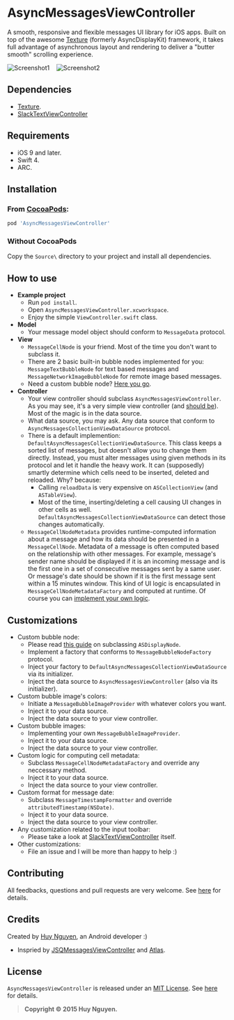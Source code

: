 # AsyncMessagesViewController

A smooth, responsive and flexible messages UI library for iOS apps. Built on top of the awesome [Texture](http://github.com/TextureGroup/Texture/) (formerly AsyncDisplayKit) framework, it takes full advantage of asynchronous layout and rendering to deliver a "butter smooth" scrolling experience.

![Screenshot1](Screenshots/screenshot1.png) &nbsp;&nbsp; ![Screenshot2](Screenshots/screenshot2.png)

## Dependencies
* [Texture](http://github.com/TextureGroup/Texture/).
* [SlackTextViewController](https://github.com/slackhq/SlackTextViewController)

## Requirements
* iOS 9 and later.
* Swift 4.
* ARC.

## Installation
### From [CocoaPods](http://cocoapods.org):

````ruby
pod 'AsyncMessagesViewController'  
````

### Without CocoaPods
Copy the `Source\` directory to your project and install all dependencies.

## How to use
* **Example project**
  * Run `pod install`.
  * Open `AsyncMessagesViewController.xcworkspace`.
  * Enjoy the simple `ViewController.swift` class.
* **Model**
  * Your message model object should conform to `MessageData` protocol.
* **View**
  * `MessageCellNode` is your friend. Most of the time you don't want to subclass it.
  * There are 2 basic built-in bubble nodes implemented for you: `MessageTextBubbleNode` for text based messages and `MessageNetworkImageBubbleNode` for remote image based messages.
  * Need a custom bubble node? [Here you go](#customizations).
* **Controller**
  * Your view controller should subclass `AsyncMessagesViewController`. As you may see, it's a very simple view controller (and [should be](http://www.objc.io/issue-1/lighter-view-controllers.html)). Most of the magic is in the data source.
  * What data source, you may ask. Any data source that conform to `AsyncMessagesCollectionViewDataSource` protocol.
  * There is a default implemention: `DefaultAsyncMessagesCollectionViewDataSource`. This class keeps a sorted list of messages, but doesn't allow you to change them directly. Instead, you must alter messages using given methods in its protocol and let it handle the heavy work. It can (supposedly) smartly determine which cells need to be inserted, deleted and reloaded. Why? because:
    * Calling `reloadData` is very expensive on `ASCollectionView` (and `ASTableView`). 
    * Most of the time, inserting/deleting a cell causing UI changes in other cells as well. `DefaultAsyncMessagesCollectionViewDataSource` can detect those changes automatically.
  * `MessageCellNodeMetadata` provides runtime-computed information about a message and how its data should be presented in a `MessageCellNode`. Metadata of a message is often computed based on the relationship with other messages. For example, message's sender name should be displayed if it is an incoming message and is the first one in a set of consecutive messages sent by a same user. Or message's date should be shown if it is the first message sent within a 15 minutes window. This kind of UI logic is encapsulated in `MessageCellNodeMetadataFactory` and computed at runtime. Of course you can [implement your own logic](#customizations).

## Customizations
  * Custom bubble node:
    * Please read [this guide](http://texturegroup.org/docs/subclassing.html) on subclassing `ASDisplayNode`.
    * Implement a factory that conforms to `MessageBubbleNodeFactory` protocol.
    * Inject your factory to `DefaultAsyncMessagesCollectionViewDataSource` via its initializer.
    * Inject the data source to `AsyncMessagesViewController` (also via its initializer).
  * Custom bubble image's colors:
    * Initiate a `MessageBubbleImageProvider` with whatever colors you want.
    * Inject it to your data source.
    * Inject the data source to your view controller.
  * Custom bubble images:
    * Implementing your own `MessageBubbleImageProvider`.
    * Inject it to your data source.
    * Inject the data source to your view controller.
  * Custom logic for computing cell metadata:
    * Subclass `MessageCellNodeMetadataFactory` and override any neccessary method.
    * Inject it to your data source.
    * Inject the data source to your view controller.
  * Custom format for message date:
    * Subclass `MessageTimestampFormatter` and override `attributedTimestamp(NSDate)`.
    * Inject it to your data source.
    * Inject the data source to your view controller.  
  * Any customization related to the input toolbar:
    * Please take a look at [SlackTextViewController](https://github.com/slackhq/SlackTextViewController) itself.
  * Other customizations:
    * File an issue and I will be more than happy to help :)
    
## Contributing
All feedbacks, questions and pull requests are very welcome. See [here](CONTRIBUTING.md) for details.

## Credits
Created by [Huy Nguyen](http://huytnguyen.me), an Android developer :)
* Inspried by [JSQMessagesViewController](https://github.com/jessesquires/JSQMessagesViewController) and [Atlas](https://github.com/layerhq/Atlas-iOS).
 
## License
`AsyncMessagesViewController` is released under an [MIT License](http://opensource.org/licenses/MIT). See [here](LICENSE) for details.

>**Copyright &copy; 2015 Huy Nguyen.**
